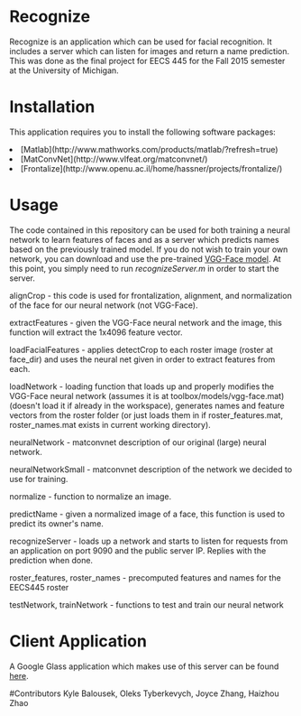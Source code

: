 # Recognize
Recognize is an application which can be used for facial recognition. It includes a server which can listen for images and return a name prediction. This was done as the final project for EECS 445 for the Fall 2015 semester at the University of Michigan.

# Installation
This application requires you to install the following software packages:
<li>[Matlab](http://www.mathworks.com/products/matlab/?refresh=true)</li>
<li>[MatConvNet](http://www.vlfeat.org/matconvnet/)</li>
<li>[Frontalize](http://www.openu.ac.il/home/hassner/projects/frontalize/)</li>


# Usage
The code contained in this repository can be used for both training a neural network to learn features of faces and as a server which predicts names based on the previously trained model. If you do not wish to train your own network, you can download and use the pre-trained [VGG-Face model](http://www.vlfeat.org/matconvnet/pretrained/#face-recognition). At this point, you simply need to run <i>recognizeServer.m</i> in order to start the server.

alignCrop - this code is used for frontalization, alignment, and normalization of the face for our neural network (not VGG-Face).

extractFeatures - given the VGG-Face neural network and the image, this function will extract the 1x4096 feature vector.

loadFacialFeatures - applies detectCrop to each roster image (roster at face_dir) and uses the neural net given in order to extract features from each.

loadNetwork - loading function that loads up and properly modifies the VGG-Face neural network (assumes it is at toolbox/models/vgg-face.mat) (doesn't load it if already in the workspace), generates names and feature vectors from the roster folder (or just loads them in if roster\_features.mat, roster\_names.mat exists in current working directory).

neuralNetwork - matconvnet description of our original (large) neural network.

neuralNetworkSmall - matconvnet description of the network we decided to use for training.

normalize - function to normalize an image.

predictName - given a normalized image of a face, this function is used to predict its owner's name.

recognizeServer - loads up a network and starts to listen for requests from an application on port 9090 and the public server IP. Replies with the prediction when done.

roster\_features, roster\_names - precomputed features and names for the EECS445 roster

testNetwork, trainNetwork - functions to test and train our neural network

# Client Application
A Google Glass application which makes use of this server can be found [here](https://github.com/kbalouse/RecognizeClient).

#Contributors
Kyle Balousek, Oleks Tyberkevych, Joyce Zhang, Haizhou Zhao
